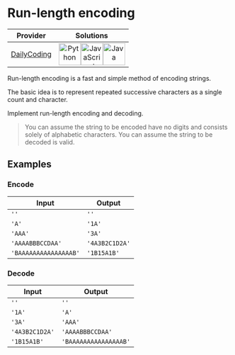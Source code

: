 # Run-length encoding

<!-- INFO TABLE BEGIN -->

| Provider                                              | Solutions                                                                                                                                                                                                                                                                                                                                                                                                                                                |
| :---------------------------------------------------: | :------------------------------------------------------------------------------------------------------------------------------------------------------------------------------------------------------------------------------------------------------------------------------------------------------------------------------------------------------------------------------------------------------------------------------------------------------: |
| [DailyCoding](../../../docs/providers/DailyCoding.md) | [<img src="https://res.cloudinary.com/rascaltwo/image/upload/v1631924087/python_xzdlti.svg" alt="Python" title="Python" width="50" />](solve.py)[<img src="https://res.cloudinary.com/rascaltwo/image/upload/v1631924076/javascript_ehszr7.svg" alt="JavaScript" title="JavaScript" width="50" />](solve.js)[<img src="https://res.cloudinary.com/rascaltwo/image/upload/v1631924076/java_un8ru7.svg" alt="Java" title="Java" width="50" />](solve.java) |

<!-- INFO TABLE END -->

Run-length encoding is a fast and simple method of encoding strings.

The basic idea is to represent repeated successive characters as a single count and character.

Implement run-length encoding and decoding.

> You can assume the string to be encoded have no digits and consists solely of alphabetic characters.
> You can assume the string to be decoded is valid.

## Examples

### Encode

| Input                 | Output         |
| --------------------- | -------------- |
| `''`                  | `''`           |
| `'A'`                 | `'1A'`         |
| `'AAA'`               | `'3A'`         |
| `'AAAABBBCCDAA'`      | `'4A3B2C1D2A'` |
| `'BAAAAAAAAAAAAAAAB'` | `'1B15A1B'`    |

### Decode

| Input          | Output                |
| -------------- | --------------------- |
| `''`           | `''`                  |
| `'1A'`         | `'A'`                 |
| `'3A'`         | `'AAA'`               |
| `'4A3B2C1D2A'` | `'AAAABBBCCDAA'`      |
| `'1B15A1B'`    | `'BAAAAAAAAAAAAAAAB'` |
